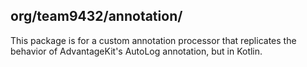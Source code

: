 ## org/team9432/annotation/

This package is for a custom annotation processor that replicates the behavior of AdvantageKit's AutoLog annotation, but
in Kotlin.